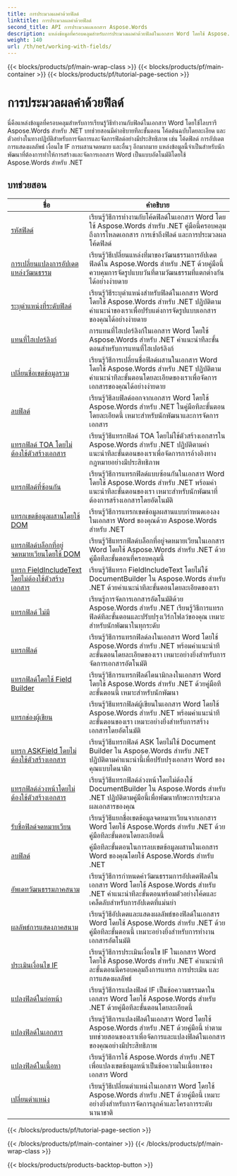 ```yaml
---
title: การประมวลผลคำด้วยฟิลด์
linktitle: การประมวลผลคำด้วยฟิลด์
second_title: API การประมวลผลเอกสาร Aspose.Words
description: แหล่งข้อมูลที่ครอบคลุมสำหรับการประมวลผลคำด้วยฟิลด์ในเอกสาร Word โดยใช้ Aspose.Words สำหรับ .NET บทช่วยสอน ตัวอย่าง และคำอธิบายโดยละเอียด
weight: 140
url: /th/net/working-with-fields/
---
```


{{< blocks/products/pf/main-wrap-class >}}
{{< blocks/products/pf/main-container >}}
{{< blocks/products/pf/tutorial-page-section >}}

# การประมวลผลคำด้วยฟิลด์

นี่คือแหล่งข้อมูลที่ครอบคลุมสำหรับการเรียนรู้วิธีทำงานกับฟิลด์ในเอกสาร Word โดยใช้ไลบรารี Aspose.Words สำหรับ .NET บทช่วยสอนมีคำอธิบายทีละขั้นตอน โค้ดต้นฉบับโดยละเอียด และตัวอย่างในทางปฏิบัติสำหรับการจัดการและจัดการฟิลด์อย่างมีประสิทธิภาพ เช่น โค้ดฟิลด์ การอัปเดต การแสดงผลลัพธ์ เงื่อนไข IF การผสานจดหมาย และอื่นๆ อีกมากมาย แหล่งข้อมูลนี้จำเป็นสำหรับนักพัฒนาที่ต้องการทำให้การสร้างและจัดการเอกสาร Word เป็นแบบอัตโนมัติโดยใช้ Aspose.Words สำหรับ .NET

 ## บทช่วยสอน
| ชื่อ | คำอธิบาย |
| --- | --- |
| [รหัสฟิลด์](./field-code/) | เรียนรู้วิธีการทำงานกับโค้ดฟิลด์ในเอกสาร Word โดยใช้ Aspose.Words สำหรับ .NET คู่มือนี้ครอบคลุมถึงการโหลดเอกสาร การเข้าถึงฟิลด์ และการประมวลผลโค้ดฟิลด์ |
| [การเปลี่ยนแปลงการอัปเดตแหล่งวัฒนธรรม](./change-field-update-culture-source/) | เรียนรู้วิธีเปลี่ยนแหล่งที่มาของวัฒนธรรมการอัปเดตฟิลด์ใน Aspose.Words สำหรับ .NET ด้วยคู่มือนี้ ควบคุมการจัดรูปแบบวันที่ตามวัฒนธรรมที่แตกต่างกันได้อย่างง่ายดาย|
| [ระบุตำแหน่งที่ระดับฟิลด์](./specify-locale-at-field-level/) | เรียนรู้วิธีระบุตำแหน่งสำหรับฟิลด์ในเอกสาร Word โดยใช้ Aspose.Words สำหรับ .NET ปฏิบัติตามคำแนะนำของเราเพื่อปรับแต่งการจัดรูปแบบเอกสารของคุณได้อย่างง่ายดาย |
| [แทนที่ไฮเปอร์ลิงก์](./replace-hyperlinks/) | การแทนที่ไฮเปอร์ลิงก์ในเอกสาร Word โดยใช้ Aspose.Words สำหรับ .NET คำแนะนำทีละขั้นตอนสำหรับการแทนที่ไฮเปอร์ลิงก์ |
| [เปลี่ยนชื่อเขตข้อมูลรวม](./rename-merge-fields/) | เรียนรู้วิธีการเปลี่ยนชื่อฟิลด์ผสานในเอกสาร Word โดยใช้ Aspose.Words สำหรับ .NET ปฏิบัติตามคำแนะนำทีละขั้นตอนโดยละเอียดของเราเพื่อจัดการเอกสารของคุณได้อย่างง่ายดาย |
| [ลบฟิลด์](./remove-field/) | เรียนรู้วิธีลบฟิลด์ออกจากเอกสาร Word โดยใช้ Aspose.Words สำหรับ .NET ในคู่มือทีละขั้นตอนโดยละเอียดนี้ เหมาะสำหรับนักพัฒนาและการจัดการเอกสาร |
| [แทรกฟิลด์ TOA โดยไม่ต้องใช้ตัวสร้างเอกสาร](./insert-toafield-without-document-builder/) | เรียนรู้วิธีแทรกฟิลด์ TOA โดยไม่ใช้ตัวสร้างเอกสารใน Aspose.Words สำหรับ .NET ปฏิบัติตามคำแนะนำทีละขั้นตอนของเราเพื่อจัดการการอ้างอิงทางกฎหมายอย่างมีประสิทธิภาพ |
| [แทรกฟิลด์ที่ซ้อนกัน](./insert-nested-fields/) | เรียนรู้วิธีการแทรกฟิลด์แบบซ้อนกันในเอกสาร Word โดยใช้ Aspose.Words สำหรับ .NET พร้อมคำแนะนำทีละขั้นตอนของเรา เหมาะสำหรับนักพัฒนาที่ต้องการสร้างเอกสารโดยอัตโนมัติ |
| [แทรกเขตข้อมูลผสานโดยใช้ DOM](./insert-merge-field-using-dom/) | เรียนรู้วิธีการแทรกเขตข้อมูลผสานแบบกำหนดเองลงในเอกสาร Word ของคุณด้วย Aspose.Words สำหรับ .NET |
| [แทรกฟิลด์บล็อกที่อยู่จดหมายเวียนโดยใช้ DOM](./insert-mail-merge-address-block-field-using-dom/) | เรียนรู้วิธีแทรกฟิลด์บล็อกที่อยู่จดหมายเวียนในเอกสาร Word โดยใช้ Aspose.Words สำหรับ .NET ด้วยคู่มือทีละขั้นตอนที่ครอบคลุมนี้ |
| [แทรก FieldIncludeText โดยไม่ต้องใช้ตัวสร้างเอกสาร](./insert-field-include-text-without-document-builder/) |  เรียนรู้วิธีแทรก FieldIncludeText โดยไม่ใช้ DocumentBuilder ใน Aspose.Words สำหรับ .NET ด้วยคำแนะนำทีละขั้นตอนโดยละเอียดของเรา |
| [แทรกฟิลด์ ไม่มี](./insert-field-none/) | เรียนรู้การจัดการเอกสารอัตโนมัติด้วย Aspose.Words สำหรับ .NET เรียนรู้วิธีการแทรกฟิลด์ทีละขั้นตอนและปรับปรุงเวิร์กโฟลว์ของคุณ เหมาะสำหรับนักพัฒนาในทุกระดับ |
| [แทรกฟิลด์](./insert-field/) | เรียนรู้วิธีการแทรกฟิลด์ลงในเอกสาร Word โดยใช้ Aspose.Words สำหรับ .NET พร้อมคำแนะนำทีละขั้นตอนโดยละเอียดของเรา เหมาะอย่างยิ่งสำหรับการจัดการเอกสารอัตโนมัติ |
| [แทรกฟิลด์โดยใช้ Field Builder](./insert-field-using-field-builder/) | เรียนรู้วิธีการแทรกฟิลด์ไดนามิกลงในเอกสาร Word โดยใช้ Aspose.Words สำหรับ .NET ด้วยคู่มือทีละขั้นตอนนี้ เหมาะสำหรับนักพัฒนา |
| [แทรกช่องผู้เขียน](./insert-author-field/) | เรียนรู้วิธีแทรกฟิลด์ผู้เขียนในเอกสาร Word โดยใช้ Aspose.Words สำหรับ .NET พร้อมคำแนะนำทีละขั้นตอนของเรา เหมาะอย่างยิ่งสำหรับการสร้างเอกสารโดยอัตโนมัติ |
| [แทรก ASKField โดยไม่ต้องใช้ตัวสร้างเอกสาร](./insert-askfield-with-out-document-builder/) | เรียนรู้วิธีแทรกฟิลด์ ASK โดยไม่ใช้ Document Builder ใน Aspose.Words สำหรับ .NET ปฏิบัติตามคำแนะนำนี้เพื่อปรับปรุงเอกสาร Word ของคุณแบบไดนามิก |
| [แทรกฟิลด์ล่วงหน้าโดยไม่ต้องใช้ตัวสร้างเอกสาร](./insert-advance-field-with-out-document-builder/) | เรียนรู้วิธีแทรกฟิลด์ล่วงหน้าโดยไม่ต้องใช้ DocumentBuilder ใน Aspose.Words สำหรับ .NET ปฏิบัติตามคู่มือนี้เพื่อพัฒนาทักษะการประมวลผลเอกสารของคุณ |
| [รับชื่อฟิลด์จดหมายเวียน](./get-mail-merge-field-names/) | เรียนรู้วิธีแยกชื่อเขตข้อมูลจดหมายเวียนจากเอกสาร Word โดยใช้ Aspose.Words สำหรับ .NET ด้วยคู่มือทีละขั้นตอนโดยละเอียดนี้ |
| [ลบฟิลด์](./delete-fields/) | คู่มือทีละขั้นตอนในการลบเขตข้อมูลผสานในเอกสาร Word ของคุณโดยใช้ Aspose.Words สำหรับ .NET |
| [อัพเดทวัฒนธรรมภาคสนาม](./field-update-culture/) | เรียนรู้วิธีการกำหนดค่าวัฒนธรรมการอัปเดตฟิลด์ในเอกสาร Word โดยใช้ Aspose.Words สำหรับ .NET คำแนะนำทีละขั้นตอนพร้อมตัวอย่างโค้ดและเคล็ดลับสำหรับการอัปเดตที่แม่นยำ |
| [ผลลัพธ์การแสดงภาคสนาม](./field-display-results/) | เรียนรู้วิธีอัปเดตและแสดงผลลัพธ์ของฟิลด์ในเอกสาร Word โดยใช้ Aspose.Words สำหรับ .NET ด้วยคู่มือทีละขั้นตอนนี้ เหมาะอย่างยิ่งสำหรับการทำงานเอกสารอัตโนมัติ |
| [ประเมินเงื่อนไข IF](./evaluate-ifcondition/) | เรียนรู้วิธีการประเมินเงื่อนไข IF ในเอกสาร Word โดยใช้ Aspose.Words สำหรับ .NET คำแนะนำทีละขั้นตอนนี้ครอบคลุมถึงการแทรก การประเมิน และการแสดงผลลัพธ์ |
| [แปลงฟิลด์ในย่อหน้า](./convert-fields-in-paragraph/) | เรียนรู้วิธีการแปลงฟิลด์ IF เป็นข้อความธรรมดาในเอกสาร Word โดยใช้ Aspose.Words สำหรับ .NET ด้วยคู่มือทีละขั้นตอนโดยละเอียดนี้ |
| [แปลงฟิลด์ในเอกสาร](./convert-fields-in-document/) | เรียนรู้วิธีการแปลงฟิลด์ในเอกสาร Word โดยใช้ Aspose.Words สำหรับ .NET ด้วยคู่มือนี้ ทำตามบทช่วยสอนของเราเพื่อจัดการและแปลงฟิลด์ในเอกสารของคุณอย่างมีประสิทธิภาพ |
| [แปลงฟิลด์ในเนื้อหา](./convert-fields-in-body/) | เรียนรู้วิธีการใช้ Aspose.Words สำหรับ .NET เพื่อแปลงเขตข้อมูลหน้าเป็นข้อความในเนื้อหาของเอกสาร Word |
| [เปลี่ยนตำแหน่ง](./change-locale/) | เรียนรู้วิธีเปลี่ยนตำแหน่งในเอกสาร Word โดยใช้ Aspose.Words สำหรับ .NET ด้วยคู่มือนี้ เหมาะอย่างยิ่งสำหรับการจัดการลูกค้าและโครงการระดับนานาชาติ |
{{< /blocks/products/pf/tutorial-page-section >}}

{{< /blocks/products/pf/main-container >}}
{{< /blocks/products/pf/main-wrap-class >}}

{{< blocks/products/products-backtop-button >}}
